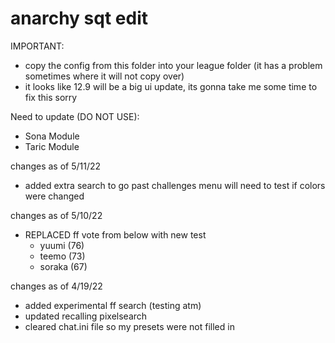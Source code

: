 # anarchy sqt edit
IMPORTANT:
- copy the config from this folder into your league folder (it has a problem sometimes where it will not copy over)
- it looks like 12.9 will be a big ui update, its gonna take me some time to fix this sorry

Need to update (DO NOT USE):
- Sona Module
- Taric Module

changes as of 5/11/22
- added extra search to go past challenges menu will need to test if colors were changed

changes as of 5/10/22
- REPLACED ff vote from below with new test
    - yuumi (76)
    - teemo (73)
    - soraka (67)

changes as of 4/19/22
- added experimental ff search (testing atm)
- updated recalling pixelsearch
- cleared chat.ini file so my presets were not filled in
